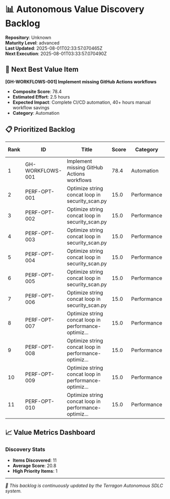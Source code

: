 # 📊 Autonomous Value Discovery Backlog

**Repository**: Unknown  
**Maturity Level**: advanced  
**Last Updated**: 2025-08-01T02:33:57.070465Z  
**Next Execution**: 2025-08-01T03:33:57.070490Z  

## 🎯 Next Best Value Item

**[GH-WORKFLOWS-001] Implement missing GitHub Actions workflows**
- **Composite Score**: 78.4
- **Estimated Effort**: 2.5 hours
- **Expected Impact**: Complete CI/CD automation, 40+ hours manual workflow savings
- **Category**: Automation

## 📋 Prioritized Backlog

| Rank | ID | Title | Score | Category | Est. Hours | Priority |
|------|-----|--------|---------|----------|------------|----------|
| 1 | GH-WORKFLOWS-001 | Implement missing GitHub Actions workflows | 78.4 | Automation | 2.5 | high |
| 2 | PERF-OPT-001 | Optimize string concat loop in security_scan.py | 15.0 | Performance | 0.5 | medium |
| 3 | PERF-OPT-002 | Optimize string concat loop in security_scan.py | 15.0 | Performance | 0.5 | medium |
| 4 | PERF-OPT-003 | Optimize string concat loop in security_scan.py | 15.0 | Performance | 0.5 | medium |
| 5 | PERF-OPT-004 | Optimize string concat loop in security_scan.py | 15.0 | Performance | 0.5 | medium |
| 6 | PERF-OPT-005 | Optimize string concat loop in security_scan.py | 15.0 | Performance | 0.5 | medium |
| 7 | PERF-OPT-006 | Optimize string concat loop in security_scan.py | 15.0 | Performance | 0.5 | medium |
| 8 | PERF-OPT-007 | Optimize string concat loop in performance-optimiz... | 15.0 | Performance | 0.5 | medium |
| 9 | PERF-OPT-008 | Optimize string concat loop in performance-optimiz... | 15.0 | Performance | 0.5 | medium |
| 10 | PERF-OPT-009 | Optimize string concat loop in performance-optimiz... | 15.0 | Performance | 0.5 | medium |
| 11 | PERF-OPT-010 | Optimize string concat loop in performance-optimiz... | 15.0 | Performance | 0.5 | medium |


## 📈 Value Metrics Dashboard

### Discovery Stats
- **Items Discovered**: 11
- **Average Score**: 20.8
- **High Priority Items**: 1

---

*🤖 This backlog is continuously updated by the Terragon Autonomous SDLC system.*
